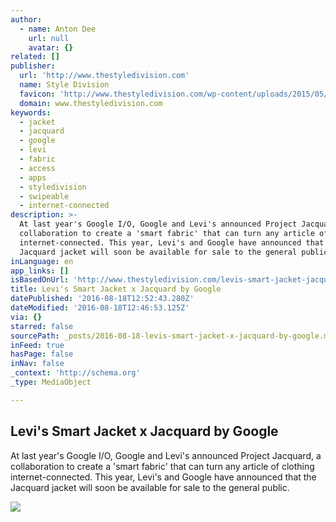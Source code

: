 ```yaml
---
author:
  - name: Anton Dee
    url: null
    avatar: {}
related: []
publisher:
  url: 'http://www.thestyledivision.com'
  name: Style Division
  favicon: 'http://www.thestyledivision.com/wp-content/uploads/2015/05/favicon2-copy.png'
  domain: www.thestyledivision.com
keywords:
  - jacket
  - jacquard
  - google
  - levi
  - fabric
  - access
  - apps
  - styledivision
  - swipeable
  - internet-connected
description: >-
  At last year's Google I/O, Google and Levi's announced Project Jacquard, a
  collaboration to create a 'smart fabric' that can turn any article of clothing
  internet-connected. This year, Levi's and Google have announced that the
  Jacquard jacket will soon be available for sale to the general public.
inLanguage: en
app_links: []
isBasedOnUrl: 'http://www.thestyledivision.com/levis-smart-jacket-jacquard-google'
title: Levi's Smart Jacket x Jacquard by Google
datePublished: '2016-08-18T12:52:43.280Z'
dateModified: '2016-08-18T12:46:53.125Z'
via: {}
starred: false
sourcePath: _posts/2016-08-18-levis-smart-jacket-x-jacquard-by-google.md
inFeed: true
hasPage: false
inNav: false
_context: 'http://schema.org'
_type: MediaObject

---
```

<article style=""><h1>Levi's Smart Jacket x Jacquard by Google</h1><p>At last year's Google I/O, Google and Levi's announced Project Jacquard, a collaboration to create a 'smart fabric' that can turn any article of clothing internet-connected. This year, Levi's and Google have announced that the Jacquard jacket will soon be available for sale to the general public.</p><img src="http://www.thestyledivision.com/wp-content/uploads/2016/05/maxresdefault-3.jpg" /></article>
